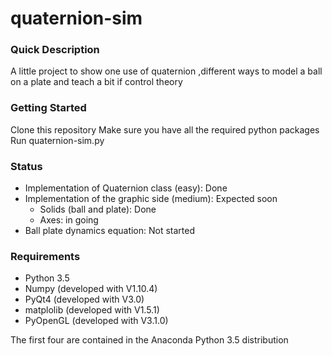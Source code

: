 # quaternion-sim
### Quick Description
A little project to show one use of quaternion ,different ways to model 
a ball on a plate and teach a bit if control theory

### Getting Started
Clone this repository
Make sure you have all the required python packages
Run quaternion-sim.py

### Status 
- Implementation of Quaternion class (easy): Done
- Implementation of the graphic side (medium): Expected soon
    - Solids (ball and plate): Done
    - Axes: in going 
- Ball plate dynamics equation: Not started 


### Requirements
- Python 3.5
- Numpy (developed with V1.10.4)
- PyQt4 (developed with V3.0)
- matplolib (developed with V1.5.1)
- PyOpenGL (developed with V3.1.0)

The first four are contained in the Anaconda Python 3.5 distribution